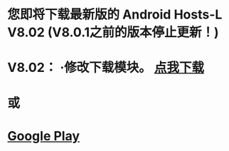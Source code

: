 您即将下载最新版的 Android Hosts-L V8.02 (V8.0.1之前的版本停止更新！)
===============
V8.02：
    ·修改下载模块。
[点我下载](https://github.com/lack006/Android-Hosts-L/raw/master/apk/Android_Hosts-L.apk)
===============
或
===============
[Google Play](https://play.google.com/store/apps/details?id=com.lack006.hosts_l)
===============

